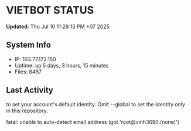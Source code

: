 # VIETBOT STATUS
**Updated**: Thu Jul 10 11:28:13 PM +07 2025

## System Info
- IP: 103.77.172.150
- Uptime: up 5 days, 3 hours, 15 minutes
- Files: 8487

## Last Activity

to set your account's default identity.
Omit --global to set the identity only in this repository.

fatal: unable to auto-detect email address (got 'root@vinh3690.(none)')
